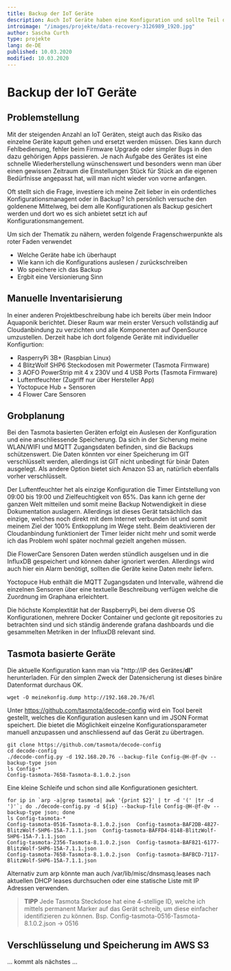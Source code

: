 ```yaml
---
title: Backup der IoT Geräte
description: Auch IoT Geräte haben eine Konfiguration und sollte Teil der eingen Datensicherung sein
introimage: "/images/projekte/data-recovery-3126989_1920.jpg"
author: Sascha Curth
type: projekte
lang: de-DE
published: 10.03.2020
modified: 10.03.2020
---
```

# Backup der IoT Geräte
<TOC />

## Problemstellung
Mit der steigenden Anzahl an IoT Geräten, steigt auch das Risiko das einzelne Geräte kaputt gehen und ersetzt werden müssen. Dies kann durch Fehlbedienung, fehler beim Firmware Upgrade oder simpler Bugs in den dazu gehörigen Apps passieren. Je nach Aufgabe des Gerätes ist eine schnelle Wiederherstellung wünschenswert und besonders wenn man über einen gewissen Zeitraum die Einstellungen Stück für Stück an die eigenen Bedürfnisse angepasst hat, will man nicht wieder von vorne anfangen.

Oft stellt sich die Frage, investiere ich meine Zeit lieber in ein ordentliches Konfigurationsmanagent oder in Backup? Ich persönlich versuche den goldenene Mittelweg, bei dem alle Konfigurationen als Backup gesichert werden und dort wo es sich anbietet setzt ich auf Konfigurationsmangement.

Um sich der Thematik zu nähern, werden folgende Fragenschwerpunkte als roter Faden verwendet
- Welche Geräte habe ich überhaupt
- Wie kann ich die Konfigurations auslesen / zurückschreiben
- Wo speichere ich das Backup
- Ergbit eine Versionierung Sinn

## Manuelle Inventarisierung
In einer anderen Projektbeschreibung habe ich bereits über mein Indoor Aquaponik berichtet. Dieser Raum war mein erster Versuch vollständig auf Cloudanbindung zu verzichten und alle Komponenten auf OpenSource umzustellen. Derzeit habe ich dort folgende Geräte mit individueller Konfigurtion:
- RasperryPi 3B+ (Raspbian Linux)
- 4 BlitzWolf SHP6 Steckodosen mit Powermeter (Tasmota Firmware)
- 3 AOFO PowerStrip mit 4 x 230V und 4 USB Ports (Tasmota Firmware)
- Luftentfeuchter (Zugriff nur über Hersteller App)
- Yoctopuce Hub + Sensoren
- 4 Flower Care Sensoren

## Grobplanung
Bei den Tasmota basierten Geräten erfolgt ein Auslesen der Konfiguration und eine anschliessende Speicherung. Da sich in der Sicherung meine WLAN/WIFI und MQTT Zugangsdaten befinden, sind die Backups schützenswert. Die Daten könnten vor einer Speicherung im GIT verschlüsselt werden, allerdings ist GIT nicht unbedingt für binär Daten ausgelegt. Als andere Option bietet sich Amazon S3 an, natürlich ebenfalls vorher verschlüsselt.

Der Luftentfeuchter het als einzige Konfiguration die Timer Eintstellung von 09:00 bis 19:00 und Zielfeuchtigkeit von 65%. Das kann ich gerne der ganzen Welt mitteilen und somit meine Backup Notwendigkeit in diese Dokumentation auslagern. Allerdings ist dieses Gerät tatsächlich das einzige, welches noch direkt mit dem Internet verbunden ist und somit meinem Ziel der 100% Entkopplung im Wege steht. Beim deaktivieren der Cloudanbindung funktioniert der Timer leider nicht mehr und somit werde ich das Problem wohl später nochmal gezielt angehen müssen.

Die FlowerCare Sensoren Daten werden stündlich ausgelsen und in die InfluxDB gespeichert und können daher ignoriert werden. Allerdings wird auch hier ein Alarm benötigt, sollten die Geräte keine Daten mehr liefern.

Yoctopuce Hub enthält die MQTT Zugangsdaten und Intervalle, während die einzelnen Sensoren über eine textuelle Beschreibung verfügen welche die Zuordnung im Graphana erleichtert.

Die höchste Komplextität hat der RaspberryPi, bei dem diverse OS Konfigurationen, mehrere Docker Container und geclonte git repositories zu betrachten sind und sich ständig änderende grafana dashboards und die gesammelten Metriken in der InfluxDB relevant sind.

## Tasmota basierte Geräte
Die aktuelle Konfiguration kann man via "http://IP des Gerätes/<b>dl</b>" herunterladen. Für den simplen Zweck der Datensicherung ist dieses binäre Datenformat durchaus OK. 
```shell
wget -O meinekonfig.dump http://192.168.20.76/dl
```

Unter https://github.com/tasmota/decode-config wird ein Tool bereit gestellt, welches die Konfiguration auslesen kann und im JSON Format speichert. Die bietet die Möglichkeit einzelne Konfigurationsparameter manuell anzupassen und anschliessend auf das Gerät zu übertragen.

```shell
git clone https://github.com/tasmota/decode-config
cd decode-config
./decode-config.py -d 192.168.20.76 --backup-file Config-@H-@f-@v --backup-type json
ls Config-*
Config-tasmota-7658-Tasmota-8.1.0.2.json
```

Eine kleine Schleife und schon sind alle Konfigurationen gesichtert.
```shell
for ip in `arp -a|grep tasmota| awk '{print $2}' | tr -d '(' |tr -d ')'`; do ./decode-config.py -d ${ip} --backup-file Config-@H-@f-@v --backup-type json; done
ls Config-tasmota-*
Config-tasmota-0516-Tasmota-8.1.0.2.json  Config-tasmota-BAF2DB-4827-BlitzWolf-SHP6-15A-7.1.1.json  Config-tasmota-BAFFD4-8148-BlitzWolf-SHP6-15A-7.1.1.json
Config-tasmota-2356-Tasmota-8.1.0.2.json  Config-tasmota-BAF821-6177-BlitzWolf-SHP6-15A-7.1.1.json
Config-tasmota-7658-Tasmota-8.1.0.2.json  Config-tasmota-BAFBCD-7117-BlitzWolf-SHP6-15A-7.1.1.json
```
Alternativ zum arp könnte man auch /var/lib/misc/dnsmasq.leases nach aktuellen DHCP leases durchsuchen oder eine statische Liste mit IP Adressen verwenden.
>**TIPP**
> Jede Tasmota Steckdose hat eine 4-stellige ID, welche ich mittels permanent Marker auf das Gerät schreib, um diese einfacher identifizieren zu können. Bsp. Config-tasmota-0516-Tasmota-8.1.0.2.json -> 0516

## Verschlüsselung und Speicherung im AWS S3
... kommt als nächstes ...

